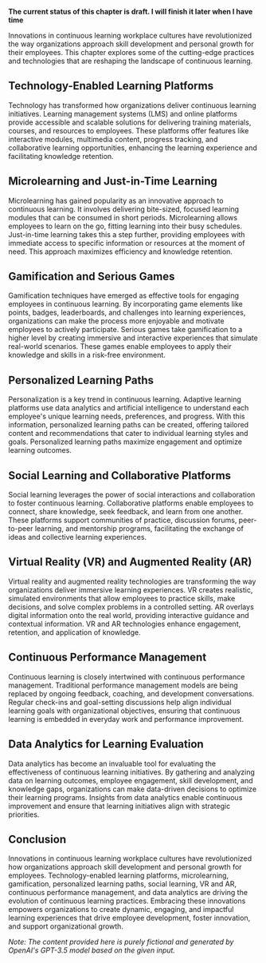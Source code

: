 **The current status of this chapter is draft. I will finish it later when I have time**

Innovations in continuous learning workplace cultures have revolutionized the way organizations approach skill development and personal growth for their employees. This chapter explores some of the cutting-edge practices and technologies that are reshaping the landscape of continuous learning.

Technology-Enabled Learning Platforms
-------------------------------------

Technology has transformed how organizations deliver continuous learning initiatives. Learning management systems (LMS) and online platforms provide accessible and scalable solutions for delivering training materials, courses, and resources to employees. These platforms offer features like interactive modules, multimedia content, progress tracking, and collaborative learning opportunities, enhancing the learning experience and facilitating knowledge retention.

Microlearning and Just-in-Time Learning
---------------------------------------

Microlearning has gained popularity as an innovative approach to continuous learning. It involves delivering bite-sized, focused learning modules that can be consumed in short periods. Microlearning allows employees to learn on the go, fitting learning into their busy schedules. Just-in-time learning takes this a step further, providing employees with immediate access to specific information or resources at the moment of need. This approach maximizes efficiency and knowledge retention.

Gamification and Serious Games
------------------------------

Gamification techniques have emerged as effective tools for engaging employees in continuous learning. By incorporating game elements like points, badges, leaderboards, and challenges into learning experiences, organizations can make the process more enjoyable and motivate employees to actively participate. Serious games take gamification to a higher level by creating immersive and interactive experiences that simulate real-world scenarios. These games enable employees to apply their knowledge and skills in a risk-free environment.

Personalized Learning Paths
---------------------------

Personalization is a key trend in continuous learning. Adaptive learning platforms use data analytics and artificial intelligence to understand each employee's unique learning needs, preferences, and progress. With this information, personalized learning paths can be created, offering tailored content and recommendations that cater to individual learning styles and goals. Personalized learning paths maximize engagement and optimize learning outcomes.

Social Learning and Collaborative Platforms
-------------------------------------------

Social learning leverages the power of social interactions and collaboration to foster continuous learning. Collaborative platforms enable employees to connect, share knowledge, seek feedback, and learn from one another. These platforms support communities of practice, discussion forums, peer-to-peer learning, and mentorship programs, facilitating the exchange of ideas and collective learning experiences.

Virtual Reality (VR) and Augmented Reality (AR)
-----------------------------------------------

Virtual reality and augmented reality technologies are transforming the way organizations deliver immersive learning experiences. VR creates realistic, simulated environments that allow employees to practice skills, make decisions, and solve complex problems in a controlled setting. AR overlays digital information onto the real world, providing interactive guidance and contextual information. VR and AR technologies enhance engagement, retention, and application of knowledge.

Continuous Performance Management
---------------------------------

Continuous learning is closely intertwined with continuous performance management. Traditional performance management models are being replaced by ongoing feedback, coaching, and development conversations. Regular check-ins and goal-setting discussions help align individual learning goals with organizational objectives, ensuring that continuous learning is embedded in everyday work and performance improvement.

Data Analytics for Learning Evaluation
--------------------------------------

Data analytics has become an invaluable tool for evaluating the effectiveness of continuous learning initiatives. By gathering and analyzing data on learning outcomes, employee engagement, skill development, and knowledge gaps, organizations can make data-driven decisions to optimize their learning programs. Insights from data analytics enable continuous improvement and ensure that learning initiatives align with strategic priorities.

Conclusion
----------

Innovations in continuous learning workplace cultures have revolutionized how organizations approach skill development and personal growth for employees. Technology-enabled learning platforms, microlearning, gamification, personalized learning paths, social learning, VR and AR, continuous performance management, and data analytics are driving the evolution of continuous learning practices. Embracing these innovations empowers organizations to create dynamic, engaging, and impactful learning experiences that drive employee development, foster innovation, and support organizational growth.

*Note: The content provided here is purely fictional and generated by OpenAI's GPT-3.5 model based on the given input.*
